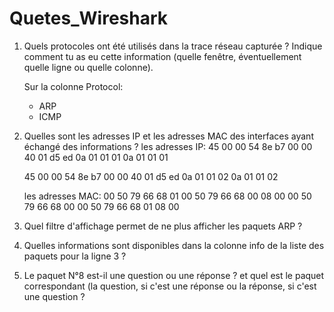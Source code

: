 # Quetes_Wireshark
1. Quels protocoles ont été utilisés dans la trace réseau capturée ? Indique comment tu as eu cette information (quelle fenêtre, éventuellement quelle ligne ou quelle colonne).

   
   Sur la colonne Protocol:
   - ARP 
   - ICMP

  2. Quelles sont les adresses IP et les adresses MAC des interfaces ayant échangé des informations ?
     les adresses IP:                                 45 00
     00 54 8e b7 00 00 40 01 d5 ed  0a 01 01 01 0a 01
     01 01

     45 00
     00 54 8e b7 00 00 40 01 d5 ed  0a 01 01 02 0a 01
     01 02
     
     les adresses MAC:
      00 50 79 66 68 01 00 50 79 66 68 00 08 00
      00 50 79 66 68 00 00 50 79 66 68 01 08 00

     
     
  4. Quel filtre d'affichage permet de ne plus afficher les paquets ARP ?
  5. Quelles informations sont disponibles dans la colonne info de la liste des paquets pour la ligne 3 ?
  6. Le paquet N°8 est-il une question ou une réponse ? et quel est le paquet correspondant (la question, si c'est une réponse ou la réponse, si c'est une question ?


